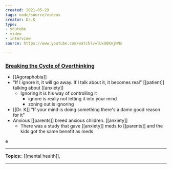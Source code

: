 ```yaml
---
created: 2021-05-29
tags: node/source/videos
creator: Dr.K
type: 
- youtube
- video
- interview
source: https://www.youtube.com/watch?v=lUxU6KnjNNs

---
```


### [Breaking the Cycle of Overthinking](https://www.youtube.com/watch?v=lUxU6KnjNNs)

- [[Agoraphobia]]
- "If I ignore it, it will go away. If I talk about it, it becomes real" [[patient]] talking about [[anxiety]]
    - Ignoring it is his way of controlling it
        - ignore is really not letting it into your mind
        - zoning out is ignoring
- [[Dr. K]] "If your mind is doing something there's a damn good reason for it"
- Anxious [[parents]] breed anxious children. [[anxiety]]
    - There was a study that gave [[anxiety]] meds to [[parents]] and the kids got the same benefit as meds

e

---



**Topics**::  [[mental health]], 

--- 




